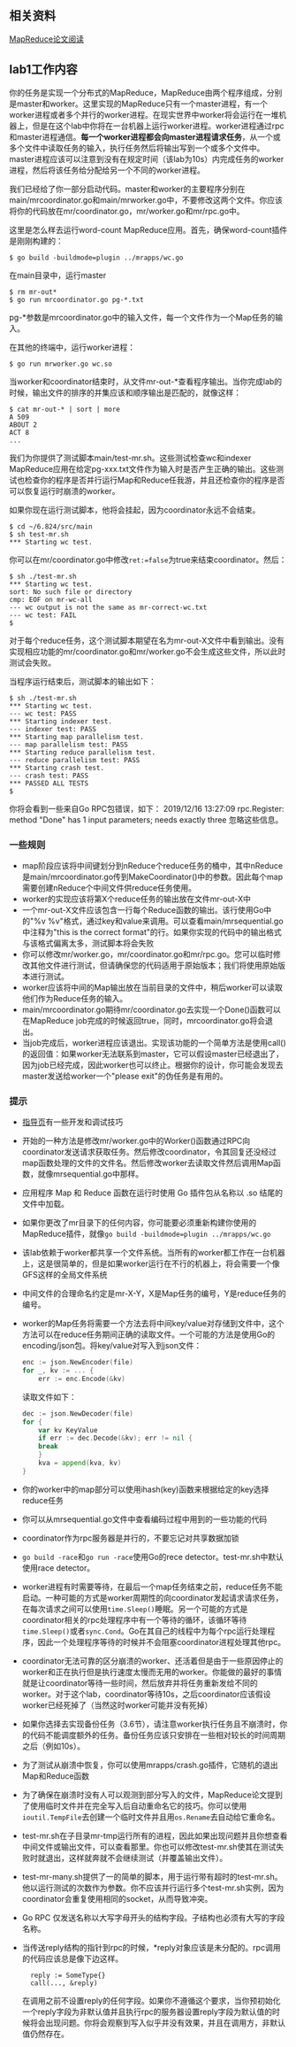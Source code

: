 
## 相关资料
[MapReduce论文阅读](https://tanxinyu.work/mapreduce-thesis/)

## lab1工作内容

你的任务是实现一个分布式的MapReduce，MapReduce由两个程序组成，分别是master和worker。这里实现的MapReduce只有一个master进程，有一个worker进程或者多个并行的worker进程。在现实世界中worker将会运行在一堆机器上，但是在这个lab中你将在一台机器上运行worker进程。worker进程通过rpc和master进程通信。**每一个worker进程都会向master进程请求任务**，从一个或多个文件中读取任务的输入，执行任务然后将输出写到一个或多个文件中。master进程应该可以注意到没有在规定时间（该lab为10s）内完成任务的worker进程，然后将该任务给分配给另一个不同的worker进程。

我们已经给了你一部分启动代码。master和worker的主要程序分别在main/mrcoordinator.go和main/mrworker.go中，不要修改这两个文件。你应该将你的代码放在mr/coordinator.go，mr/worker.go和mr/rpc.go中。

这里是怎么样去运行word-count MapReduce应用。首先，确保word-count插件是刚刚构建的：
```shell
$ go build -buildmode=plugin ../mrapps/wc.go
```
在main目录中，运行master
```shell
$ rm mr-out*
$ go run mrcoordinator.go pg-*.txt
```
pg-*参数是mrcoordinator.go中的输入文件，每一个文件作为一个Map任务的输入。

在其他的终端中，运行worker进程：
```shell
$ go run mrworker.go wc.so
```
当worker和coordinator结束时，从文件mr-out-*查看程序输出。当你完成lab的时候，输出文件的排序的并集应该和顺序输出是匹配的，就像这样：
```shell
$ cat mr-out-* | sort | more
A 509
ABOUT 2
ACT 8
...
```

我们为你提供了测试脚本main/test-mr.sh。这些测试检查wc和indexer MapReduce应用在给定pg-xxx.txt文件作为输入时是否产生正确的输出。这些测试也检查你的程序是否并行运行Map和Reduce任我游，并且还检查你的程序是否可以恢复运行时崩溃的worker。

如果你现在运行测试脚本，他将会挂起，因为coordinator永远不会结束。
```shell
$ cd ~/6.824/src/main
$ sh test-mr.sh
*** Starting wc test.
```

你可以在mr/coordinator.go中修改`ret:=false`为true来结束coordinator。然后：
```shell
$ sh ./test-mr.sh
*** Starting wc test.
sort: No such file or directory
cmp: EOF on mr-wc-all
--- wc output is not the same as mr-correct-wc.txt
--- wc test: FAIL
$
```

对于每个reduce任务，这个测试脚本期望在名为mr-out-X文件中看到输出。没有实现相应功能的mr/coordinator.go和mr/worker.go不会生成这些文件，所以此时测试会失败。

当程序运行结束后，测试脚本的输出如下：
```shell
$ sh ./test-mr.sh
*** Starting wc test.
--- wc test: PASS
*** Starting indexer test.
--- indexer test: PASS
*** Starting map parallelism test.
--- map parallelism test: PASS
*** Starting reduce parallelism test.
--- reduce parallelism test: PASS
*** Starting crash test.
--- crash test: PASS
*** PASSED ALL TESTS
$
```

你将会看到一些来自Go RPC包错误，如下：
2019/12/16 13:27:09 rpc.Register: method "Done" has 1 input parameters; needs exactly three
忽略这些信息。

### 一些规则
* map阶段应该将中间键划分到nReduce个reduce任务的桶中，其中nReduce是main/mrcoordinator.go传到MakeCoordinator()中的参数。因此每个map需要创建nReduce个中间文件供reduce任务使用。
* worker的实现应该将第X个reduce任务的输出放在文件mr-out-X中
* 一个mr-out-X文件应该包含一行每个Reduce函数的输出。该行使用Go中的"%v %v"格式，通过key和value来调用。可以查看main/mrsequential.go中注释为"this is the correct format"的行。如果你实现的代码中的输出格式与该格式偏离太多，测试脚本将会失败
* 你可以修改mr/worker.go，mr/coordinator.go和mr/rpc.go。您可以临时修改其他文件进行测试，但请确保您的代码适用于原始版本；我们将使用原始版本进行测试。
* worker应该将中间的Map输出放在当前目录的文件中，稍后worker可以读取他们作为Reduce任务的输入。
* main/mrcoordinator.go期待mr/coordinator.go去实现一个Done()函数可以在MapReduce job完成的时候返回true，同时，mrcoordinator.go将会退出。
* 当job完成后，worker进程应该退出。实现该功能的一个简单方法是使用call()的返回值：如果worker无法联系到master，它可以假设master已经退出了，因为job已经完成，因此worker也可以终止。根据你的设计，你可能会发现去master发送给worker一个"please exit"的伪任务是有用的。


### 提示
* [指导页](https://pdos.csail.mit.edu/6.824/labs/guidance.html)有一些开发和调试技巧
* 开始的一种方法是修改mr/worker.go中的Worker()函数通过RPC向coordinator发送请求获取任务。然后修改coordinator，令其回复还没经过map函数处理的文件的文件名。然后修改worker去读取文件然后调用Map函数，就像mrsequential.go中那样。
* 应用程序 Map 和 Reduce 函数在运行时使用 Go 插件包从名称以 .so 结尾的文件中加载。
* 如果你更改了mr目录下的任何内容，你可能要必须重新构建你使用的MapReduce插件，就像`go build -buildmode=plugin ../mrapps/wc.go`
* 该lab依赖于worker都共享一个文件系统。当所有的worker都工作在一台机器上，这是很简单的，但是如果worker运行在不行的机器上，将会需要一个像GFS这样的全局文件系统
* 中间文件的合理命名约定是mr-X-Y，X是Map任务的编号，Y是reduce任务的编号。
* worker的Map任务将需要一个方法去将中间key/value对存储到文件中，这个方法可以在reduce任务期间正确的读取文件。一个可能的方法是使用Go的encoding/json包。将key/value对写入到json文件：

    ```go
    enc := json.NewEncoder(file)
    for _, kv := ... {
        err := enc.Encode(&kv)
    ```
    读取文件如下：
    ```go
    dec := json.NewDecoder(file)
    for {
        var kv KeyValue
        if err := dec.Decode(&kv); err != nil {
        break
        }
        kva = append(kva, kv)
    }
    ```
* 你的worker中的map部分可以使用ihash(key)函数来根据给定的key选择reduce任务
* 你可以从mrsequential.go文件中查看编码过程中用到的一些功能的代码
* coordinator作为rpc服务器是并行的，不要忘记对共享数据加锁
* `go build -race`和`go run -race`使用Go的rece detector。test-mr.sh中默认使用race detector。
* worker进程有时需要等待，在最后一个map任务结束之前，reduce任务不能启动。一种可能的方式是worker周期性的向coordinator发起请求请求任务，在每次请求之间可以使用`time.Sleep()`睡眠。另一个可能的方式是coordinator相关的rpc处理程序中有一个等待的循环，该循环等待`time.Sleep()`或者`sync.Cond`。Go在其自己的线程中为每个rpc运行处理程序，因此一个处理程序等待的时候并不会阻塞coordinator进程处理其他rpc。
* coordinator无法可靠的区分崩溃的worker、还活着但是由于一些原因停止的worker和正在执行但是执行速度太慢而无用的worker。你能做的最好的事情就是让coordinator等待一些时间，然后放弃并将任务重新发给不同的worker。对于这个lab，coordinator等待10s，之后coordinator应该假设worker已经死掉了（当然这时worker可能并没有死掉）
* 如果你选择去实现备份任务（3.6节），请注意worker执行任务且不崩溃时，你的代码不能调度额外的任务。备份任务应该只安排在一些相对较长的时间周期之后（例如10s）。
* 为了测试从崩溃中恢复，你可以使用mrapps/crash.go插件，它随机的退出Map和Reduce函数
* 为了确保在崩溃时没有人可以观测到部分写入的文件，MapReduce论文提到了使用临时文件并在完全写入后自动重命名它的技巧。你可以使用`ioutil.TempFile`去创建一个临时文件并且用`os.Rename`去自动给它重命名。
* test-mr.sh在子目录mr-tmp运行所有的进程，因此如果出现问题并且你想查看中间文件或输出文件，可以查看那里。你也可以修改test-mr.sh使其在测试失败时就退出，这样就奔就不会继续测试（并覆盖输出文件）。
* test-mr-many.sh提供了一的简单的脚本，用于运行带有超时的test-mr.sh。他以运行测试的次数作为参数。你不应该并行运行多个test-mr.sh实例，因为coordinator会重复使用相同的socket，从而导致冲突。
* Go RPC 仅发送名称以大写字母开头的结构字段。子结构也必须有大写的字段名称。
* 当传送reply结构的指针到rpc的时候，*reply对象应该是未分配的。rpc调用的代码应该总是像下边这样。
    ```
      reply := SomeType{}
      call(..., &reply)
    ```
    在调用之前不设置reply的任何字段。如果你不遵循这个要求，当你预初始化一个reply字段为非默认值并且执行rpc的服务器设置reply字段为默认值的时候将会出现问题。你将会观察到写入似乎并没有效果，并且在调用方，非默认值仍然存在。